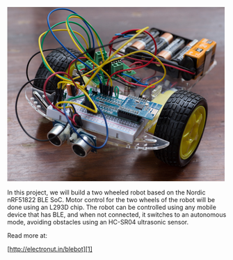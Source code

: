 ![BLEBot](blebot.jpg "BLEBot")

In this project, we will build a two wheeled robot based on the Nordic
nRF51822 BLE SoC. Motor control for the two wheels of the robot will
be done using an L293D chip. The robot can be controlled using any
mobile device that has BLE, and when not connected, it switches to an
autonomous mode, avoiding obstacles using an HC-SR04 ultrasonic
sensor.

Read more at:

[http://electronut.in/blebot][1]

[1]: http://electronut.in/blebot


